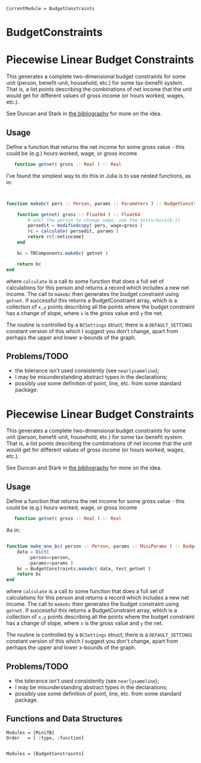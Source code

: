 ```@meta
CurrentModule = BudgetConstraints
```



# BudgetConstraints

# Piecewise Linear Budget Constraints

This generates a complete two-dimensional budget constraints for some unit
(person, benefit-unit, household, etc.) for some tax-benefit system. That is, a
list points describing the combinations of net income that the unit would get for different values of gross income (or hours worked, wages, etc.).

See Duncan and Stark in [the bibliography](biblio.md) for more on the idea.

## Usage

Define a function that returns the net income for some gross value - this could be (e.g.) hours worked, wage, or gross income
```julia
   function getnet( gross :: Real ) :: Real
```
I've found the simplest way to do this in Julia is to use nested functions, as in:

```julia


function makebc( pers :: Person, params :: Parameters ) :: BudgetConstraint

    function getnet( gross :: Float64 ) :: Float64
        # edit the person to change wage, see the tests/minitb.jl
        persedit = modifiedcopy( pers, wage=gross )
        rc = calculate( persedit, params )
        return rc[:netincome]
    end

    bc = TBComponents.makebc( getnet )

    return bc
end

```

where `calculate` is a call to some function that does a full set of
calculations for this person and returns a record which includes a new net income. The call to `makebc` then generates the budget constraint using `getnet`. If successful this returns a BudgetConstraint array, which is a collection of `x,y` points describing all the points where the budget constraint has a change of slope, where `x` is the gross value and `y` the net.

The routine is controlled by a `BCSettings` struct; there is a `DEFAULT_SETTINGS` constant version of this which I suggest you don't change, apart from perhaps the upper and lower x-bounds of the graph.


## Problems/TODO

* the tolerance isn't used consistently (see `nearlysameline`);
* I may be misunderstanding abstract types in the declarations;
* possibly use some definition of point, line, etc. from some standard package.
# Piecewise Linear Budget Constraints

This generates a complete two-dimensional budget constraints for some unit
(person, benefit-unit, household, etc.) for some tax-benefit system. That is, a
list points describing the combinations of net income that the unit would get for different values of gross income (or hours worked, wages, etc.).

See Duncan and Stark in [the bibliography](biblio.md) for more on the idea.

## Usage

Define a function that returns the net income for some gross value - this could be (e.g.) hours worked, wage, or gross income

```julia
   function getnet( gross :: Real ) :: Real
```

As in:

```julia

function make_one_bc( person :: Person, params :: MiniParams ) :: BudgetConstraint
    data = Dict(
        :person=>person,
        :params=>params )
    bc = BudgetConstraints.makebc( data, test_getnet )
    return bc
end

```

where `calculate` is a call to some function that does a full set of
calculations for this person and returns a record which includes a new net income. The call to `makebc` then generates the budget constraint using `getnet`. If successful this returns a BudgetConstraint array, which is a collection of `x,y` points describing all the points where the budget constraint has a change of slope, where `x` is the gross value and `y` the net.

The routine is controlled by a `BCSettings` struct; there is a `DEFAULT_SETTINGS` constant version of this which I suggest you don't change, apart from perhaps the upper and lower x-bounds of the graph.


## Problems/TODO

* the tolerance isn't used consistently (see `nearlysameline`);
* I may be misunderstanding abstract types in the declarations;
* possibly use some definition of point, line, etc. from some standard package.


## Functions and Data Structures

```@autodocs
Modules = [MiniTB]
Order   = [ :type, :function]
```


```@index
```

```@autodocs
Modules = [BudgetConstraints]
```
